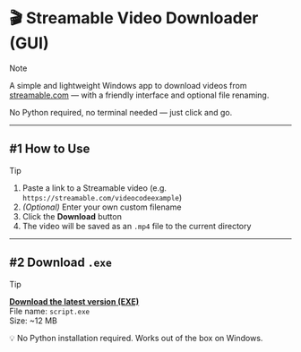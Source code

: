 # 🎬 Streamable Video Downloader (GUI)

> [!NOTE]
> A simple and lightweight Windows app to download videos from [streamable.com](https://streamable.com) — with a friendly interface and optional file renaming.  
>  
> No Python required, no terminal needed — just click and go.

---

## #1 How to Use

> [!TIP]
> 1. Paste a link to a Streamable video (e.g. `https://streamable.com/videocodeexample`)  
> 2. *(Optional)* Enter your own custom filename  
> 3. Click the **Download** button  
> 4. The video will be saved as an `.mp4` file to the current directory

---

## #2 Download `.exe`

> [!TIP]
> **[Download the latest version (EXE)](https://github.com/artysta/streamable-downloader/releases/latest)**  
> File name: `script.exe`  
> Size: ~12 MB  
>  
> 💡 No Python installation required. Works out of the box on Windows.